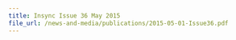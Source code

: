 ```yaml
---
title: Insync Issue 36 May 2015
file_url: /news-and-media/publications/2015-05-01-Issue36.pdf
---
```

